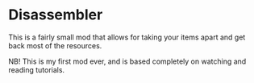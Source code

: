 # Disassembler
 
 This is a fairly small mod that allows for taking your items apart and get back most of the resources.
 
 NB! This is my first mod ever, and is based completely on watching and reading tutorials.
